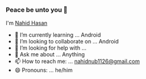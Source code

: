 ### Peace be unto you 👋
I'm [Nahid Hasan](https://github.com/nahid1126)

- 🌱 I’m currently learning ... Android
- 👯 I’m looking to collaborate on ... Android
- 🤔 I’m looking for help with ...
- 💬 Ask me about ... Anything
- 📫 How to reach me: ... [nahidnub1126@gmail.com](https://mail.google.com/mail/u/0/#inbox?compose=new)
- 😄 Pronouns: ... he/him

